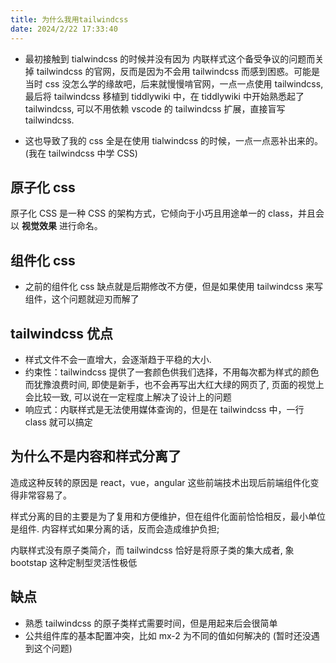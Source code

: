 ```yaml
---
title: 为什么我用tailwindcss
date: 2024/2/22 17:33:40
---
```


* 最初接触到 tialwindcss 的时候并没有因为 内联样式这个备受争议的问题而关掉 tailwindcss 的官网，反而是因为不会用 tailwindcss 而感到困惑。可能是当时 css 没怎么学的缘故吧，后来就慢慢啃官网，一点一点使用 tailwindcss, 最后将 tailwindcss 移植到 tiddlywiki 中，在 tiddlywiki 中开始熟悉起了 tailwindcss, 可以不用依赖 vscode 的 tailwindcss 扩展，直接盲写 tailwindcss.

* 这也导致了我的 css 全是在使用 tialwindcss 的时候，一点一点恶补出来的。(我在 tailwindcss 中学 CSS)

## 原子化 css

原子化 CSS 是一种 CSS 的架构方式，它倾向于小巧且用途单一的 class，并且会以 __视觉效果__ 进行命名。

## 组件化 css

* 之前的组件化 css 缺点就是后期修改不方便，但是如果使用 tailwindcss 来写组件，这个问题就迎刃而解了

## tailwindcss 优点

* 样式文件不会一直增大，会逐渐趋于平稳的大小.
* 约束性：tailwindcss 提供了一套颜色供我们选择，不用每次都为样式的颜色而犹豫浪费时间, 即使是新手，也不会再写出大红大绿的网页了, 页面的视觉上会比较一致, 可以说在一定程度上解决了设计上的问题
* 响应式：内联样式是无法使用媒体查询的，但是在 tailwindcss 中，一行 class 就可以搞定

## 为什么不是内容和样式分离了

造成这种反转的原因是 react，vue，angular 这些前端技术出现后前端组件化变得非常容易了。

样式分离的目的主要是为了复用和方便维护，但在组件化面前恰恰相反，最小单位是组件. 内容样式如果分离的话，反而会造成维护负担;

内联样式没有原子类简介，而 tailwindcss 恰好是将原子类的集大成者, 象 bootstap 这种定制型灵活性极低

## 缺点

* 熟悉 tailwindcss 的原子类样式需要时间，但是用起来后会很简单
* 公共组件库的基本配置冲突，比如 mx-2 为不同的值如何解决的 (暂时还没遇到这个问题)